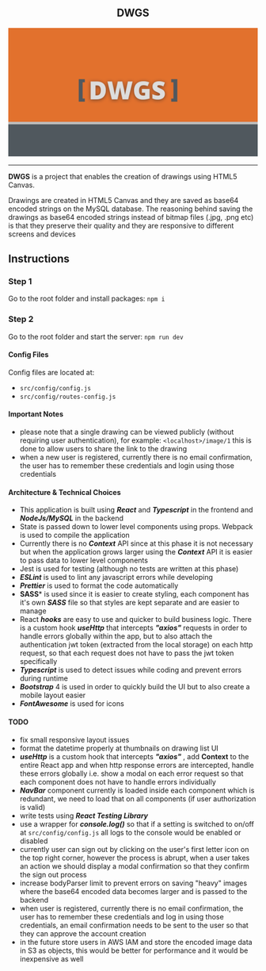 
<div align="center">
<h2>DWGS</h2>
<img  src="https://github.com/besiankrasniqi/dwgs-frontend/blob/main/images/dwgs-graphic.png?raw=true"/>
</div>

<hr/>

**DWGS** is a project that enables the creation of drawings using HTML5 Canvas.

Drawings are created in HTML5 Canvas and they are saved as base64 encoded strings on the MySQL database. The reasoning behind saving the drawings as base64 encoded strings instead of bitmap files (.jpg, .png etc) is that they preserve their quality and they are responsive to different screens and devices


## Instructions

### Step 1

Go to the root folder and install packages: `npm i`

### Step 2

Go to the root folder and start the server: `npm run dev`

#### Config Files

Config files are located at: 
* `src/config/config.js`
* `src/config/routes-config.js`

#### Important Notes
- please note that a single drawing can be viewed publicly (without requiring user authentication), for example: `<localhost>/image/1` this is done to allow users to share the link to the drawing
- when a new user is registered, currently there is no email confirmation, the user has to remember these credentials and login using those credentials

#### Architecture & Technical Choices
* This application is built using ***React*** and ***Typescript*** in the frontend and ***NodeJs/MySQL*** in the backend
* State is passed down to lower level components using props. Webpack is used to compile the application
* Currently there is no ***Context*** API since at this phase it is not necessary but when the application grows larger using the ***Context*** API it is easier to pass data to lower level components
* Jest is used for testing (although no tests are written at this phase)
* ***ESLint*** is used to lint any javascript errors while developing
* ***Prettier*** is used to format the code automatically
* **SASS*** is used since it is easier to create styling, each component has it's own ***SASS*** file so that styles are kept separate and are easier to manage
* React ***hooks*** are easy to use and quicker to build business logic. There is a custom hook ***useHttp*** that intercepts ***"axios"*** requests in order to handle errors globally within the app, but to also attach the authentication jwt token (extracted from the local storage) on each http request, so that each request does not have to pass the jwt token specifically
* ***Typescript*** is used to detect issues while coding and prevent errors during runtime
* ***Bootstrap*** 4 is used in order to quickly build the UI but to also create a mobile layout easier
* ***FontAwesome*** is used for icons

#### TODO
- fix small responsive layout issues
- format the datetime properly at thumbnails on drawing list UI
- **_useHttp_** is a custom hook that intercepts ***"axios"*** , add **Context** to the entire React app and when http response errors are intercepted, handle these errors globally i.e. show a modal on each error request so that each component does not have to handle errors individually
- ***NavBar*** component currently is loaded inside each component which is redundant, we need to load that on all components (if user authorization is valid)
- write tests using ***React Testing Library***
- use a wrapper for ***console.log()*** so that if a setting is switched to on/off at `src/config/config.js` all logs to the console would be enabled or disabled
- currently user can sign out by clicking on the user's first letter icon on the top right corner, however the process is abrupt, when a user takes an action we should display a modal confirmation so that they confirm the sign out process
- increase bodyParser limit to prevent errors on saving "heavy" images where the base64 encoded data becomes larger and is passed to the backend
- when user is registered, currently there is no email confirmation, the user has to remember these credentials and log in using those credentials, an email confirmation needs to be sent to the user so that they can approve the account creation
- in the future store users in AWS IAM and store the encoded image data in S3 as objects, this would be better for performance and it would be inexpensive as well